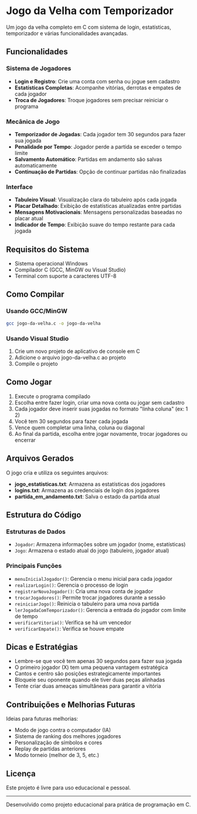 # Jogo da Velha com Temporizador

Um jogo da velha completo em C com sistema de login, estatísticas, temporizador e várias funcionalidades avançadas.

## Funcionalidades

### Sistema de Jogadores
- **Login e Registro**: Crie uma conta com senha ou jogue sem cadastro
- **Estatísticas Completas**: Acompanhe vitórias, derrotas e empates de cada jogador
- **Troca de Jogadores**: Troque jogadores sem precisar reiniciar o programa

### Mecânica de Jogo
- **Temporizador de Jogadas**: Cada jogador tem 30 segundos para fazer sua jogada
- **Penalidade por Tempo**: Jogador perde a partida se exceder o tempo limite
- **Salvamento Automático**: Partidas em andamento são salvas automaticamente
- **Continuação de Partidas**: Opção de continuar partidas não finalizadas

### Interface
- **Tabuleiro Visual**: Visualização clara do tabuleiro após cada jogada
- **Placar Detalhado**: Exibição de estatísticas atualizadas entre partidas
- **Mensagens Motivacionais**: Mensagens personalizadas baseadas no placar atual
- **Indicador de Tempo**: Exibição suave do tempo restante para cada jogada

## Requisitos do Sistema

- Sistema operacional Windows
- Compilador C (GCC, MinGW ou Visual Studio)
- Terminal com suporte a caracteres UTF-8

## Como Compilar

### Usando GCC/MinGW
```bash
gcc jogo-da-velha.c -o jogo-da-velha
```

### Usando Visual Studio
1. Crie um novo projeto de aplicativo de console em C
2. Adicione o arquivo jogo-da-velha.c ao projeto
3. Compile o projeto

## Como Jogar

1. Execute o programa compilado
2. Escolha entre fazer login, criar uma nova conta ou jogar sem cadastro
3. Cada jogador deve inserir suas jogadas no formato "linha coluna" (ex: 1 2)
4. Você tem 30 segundos para fazer cada jogada
5. Vence quem completar uma linha, coluna ou diagonal
6. Ao final da partida, escolha entre jogar novamente, trocar jogadores ou encerrar

## Arquivos Gerados

O jogo cria e utiliza os seguintes arquivos:
- **jogo_estatisticas.txt**: Armazena as estatísticas dos jogadores
- **logins.txt**: Armazena as credenciais de login dos jogadores
- **partida_em_andamento.txt**: Salva o estado da partida atual

## Estrutura do Código

### Estruturas de Dados
- `Jogador`: Armazena informações sobre um jogador (nome, estatísticas)
- `Jogo`: Armazena o estado atual do jogo (tabuleiro, jogador atual)

### Principais Funções
- `menuInicialJogador()`: Gerencia o menu inicial para cada jogador
- `realizarLogin()`: Gerencia o processo de login
- `registrarNovoJogador()`: Cria uma nova conta de jogador
- `trocarJogadores()`: Permite trocar jogadores durante a sessão
- `reiniciarJogo()`: Reinicia o tabuleiro para uma nova partida
- `lerJogadaComTemporizador()`: Gerencia a entrada do jogador com limite de tempo
- `verificarVitoria()`: Verifica se há um vencedor
- `verificarEmpate()`: Verifica se houve empate

## Dicas e Estratégias

- Lembre-se que você tem apenas 30 segundos para fazer sua jogada
- O primeiro jogador (X) tem uma pequena vantagem estratégica
- Cantos e centro são posições estrategicamente importantes
- Bloqueie seu oponente quando ele tiver duas peças alinhadas
- Tente criar duas ameaças simultâneas para garantir a vitória

## Contribuições e Melhorias Futuras

Ideias para futuras melhorias:
- Modo de jogo contra o computador (IA)
- Sistema de ranking dos melhores jogadores
- Personalização de símbolos e cores
- Replay de partidas anteriores
- Modo torneio (melhor de 3, 5, etc.)

## Licença

Este projeto é livre para uso educacional e pessoal.

---

Desenvolvido como projeto educacional para prática de programação em C.
